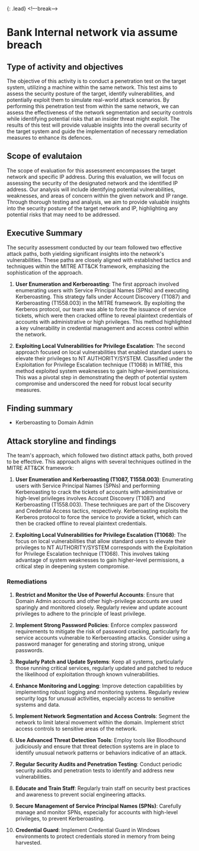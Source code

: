  {: .lead} <!–-break-–> 

# Bank Internal network via assume breach 

## Type of activity and objectives
The objective of this activity is to conduct a penetration test on the target system, utilizing a machine within the same network. This test aims to assess the security posture of the target, identify vulnerabilities, and potentially exploit them to simulate real-world attack scenarios. 
By performing this penetration test from within the same network, we can assess the effectiveness of the network segmentation and security controls while identifying potential risks that an insider threat might exploit. 
The results of this test will provide valuable insights into the overall security of the target system and guide the implementation of necessary remediation measures to enhance its defences.
## Scope of evalutaion
The scope of evaluation for this assessment encompasses the target network and specific IP address. During this evaluation, we will focus on assessing the security of the designated network and the identified IP address. Our analysis will include identifying potential vulnerabilities, weaknesses, and areas of concern within the given network and IP range. Through thorough testing and analysis, we aim to provide valuable insights into the security posture of the target network and IP, highlighting any potential risks that may need to be addressed.
## Executive Summary

The security assessment conducted by our team followed two effective attack paths, both yielding significant insights into the network's vulnerabilities. These paths are closely aligned with established tactics and techniques within the MITRE ATT&CK framework, emphasizing the sophistication of the approach.

1. **User Enumeration and Kerberoasting**: The first approach involved enumerating users with Service Principal Names (SPNs) and executing Kerberoasting. This strategy falls under Account Discovery (T1087) and Kerberoasting (T1558.003) in the MITRE framework. By exploiting the Kerberos protocol, our team was able to force the issuance of service tickets, which were then cracked offline to reveal plaintext credentials of accounts with administrative or high privileges. This method highlighted a key vulnerability in credential management and access control within the network.
    
2. **Exploiting Local Vulnerabilities for Privilege Escalation**: The second approach focused on local vulnerabilities that enabled standard users to elevate their privileges to NT AUTHORITY/SYSTEM. Classified under the Exploitation for Privilege Escalation technique (T1068) in MITRE, this method exploited system weaknesses to gain higher-level permissions. This was a pivotal step in demonstrating the depth of potential system compromise and underscored the need for robust local security measures.

## Finding summary
- Kerberoasting to Domain Admin
## Attack storyline and findings

The team's approach, which followed two distinct attack paths, both proved to be effective. This approach aligns with several techniques outlined in the MITRE ATT&CK framework:

1. **User Enumeration and Kerberoasting (T1087, T1558.003)**: Enumerating users with Service Principal Names (SPNs) and performing Kerberoasting to crack the tickets of accounts with administrative or high-level privileges involves Account Discovery (T1087) and Kerberoasting (T1558.003). These techniques are part of the Discovery and Credential Access tactics, respectively. Kerberoasting exploits the Kerberos protocol to force the service to provide a ticket, which can then be cracked offline to reveal plaintext credentials.
    
2. **Exploiting Local Vulnerabilities for Privilege Escalation (T1068)**: The focus on local vulnerabilities that allow standard users to elevate their privileges to NT AUTHORITY/SYSTEM corresponds with the Exploitation for Privilege Escalation technique (T1068). This involves taking advantage of system weaknesses to gain higher-level permissions, a critical step in deepening system compromise.

### Remediations

1. **Restrict and Monitor the Use of Powerful Accounts**: Ensure that Domain Admin accounts and other high-privilege accounts are used sparingly and monitored closely. Regularly review and update account privileges to adhere to the principle of least privilege.
    
2. **Implement Strong Password Policies**: Enforce complex password requirements to mitigate the risk of password cracking, particularly for service accounts vulnerable to Kerberoasting attacks. Consider using a password manager for generating and storing strong, unique passwords.
    
3. **Regularly Patch and Update Systems**: Keep all systems, particularly those running critical services, regularly updated and patched to reduce the likelihood of exploitation through known vulnerabilities.
    
4. **Enhance Monitoring and Logging**: Improve detection capabilities by implementing robust logging and monitoring systems. Regularly review security logs for unusual activities, especially access to sensitive systems and data.
    
5. **Implement Network Segmentation and Access Controls**: Segment the network to limit lateral movement within the domain. Implement strict access controls to sensitive areas of the network.
    
6. **Use Advanced Threat Detection Tools**: Employ tools like Bloodhound judiciously and ensure that threat detection systems are in place to identify unusual network patterns or behaviors indicative of an attack.
    
7. **Regular Security Audits and Penetration Testing**: Conduct periodic security audits and penetration tests to identify and address new vulnerabilities.
    
8. **Educate and Train Staff**: Regularly train staff on security best practices and awareness to prevent social engineering attacks.
    
9. **Secure Management of Service Principal Names (SPNs)**: Carefully manage and monitor SPNs, especially for accounts with high-level privileges, to prevent Kerberoasting.
    
10. **Credential Guard**: Implement Credential Guard in Windows environments to protect credentials stored in memory from being harvested.
